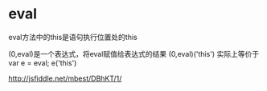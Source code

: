 # eval

eval方法中的this是语句执行位置处的this

(0,eval)是一个表达式，将eval赋值给表达式的结果
(0,eval)('this') 实际上等价于 var e = eval; e('this')

http://jsfiddle.net/mbest/DBhKT/1/